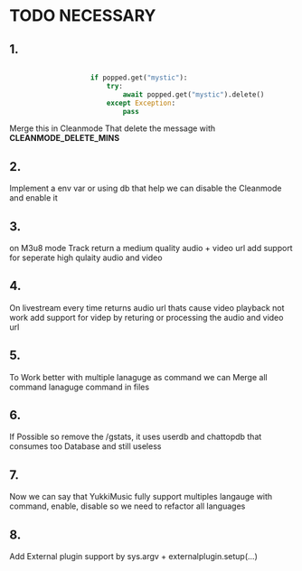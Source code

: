 # TODO NECESSARY

## 1.

```python

                    if popped.get("mystic"):
                        try:
                            await popped.get("mystic").delete()
                        except Exception:
                            pass
```

Merge this in Cleanmode That delete the message with **CLEANMODE_DELETE_MINS**

## 2.

Implement a env var or using db that help we can disable the Cleanmode and enable it


## 3.
  on M3u8 mode Track return a medium quality audio + video url add support for seperate high qulaity audio and video

## 4.
 
  On livestream every time returns audio url thats cause video playback not work add support for videp by returing or processing the audio and video url
  
## 5. 

  To Work better with multiple lanaguge as command we can Merge all command lanaguge command in files


## 6.
  If Possible so remove the /gstats,  it uses userdb and chattopdb that consumes too Database and still useless


## 7.

  Now we can say that YukkiMusic fully support multiples langauge with command, enable, disable so we need to refactor all languages

## 8.

  Add External plugin support by sys.argv + externalplugin.setup(...)